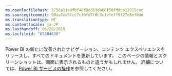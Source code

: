 ```yaml
---
ms.openlocfilehash: 3758a11a9fbf48f06d13d468f50fd9ce12015cec
ms.sourcegitcommit: 90aa7ea5fcc7cf0fd7f6c3c1efeff5f27e8ef0dd
ms.translationtype: HT
ms.contentlocale: ja-JP
ms.lasthandoff: 06/20/2019
ms.locfileid: "67304630"
---
```

Power BI の新たに改善されたナビゲーション、コンテンツ エクスペリエンスをリリースし、すべてのドキュメントを更新しています。
このページの情報とスクリーンショットは、画面に表示されるものと違うかもしれません。 詳細については、[Power BI サービスの操作](../consumer/end-user-experience.md)を参照してください。</font>
